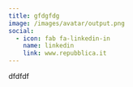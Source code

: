 ```yaml
---
title: gfdgfdg
image: /images/avatar/output.png
social:
  - icon: fab fa-linkedin-in
    name: linkedin
    link: www.repubblica.it
---
```

dfdfdf

